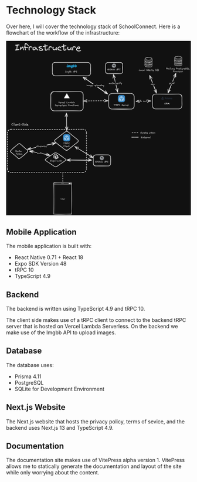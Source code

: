# Technology Stack

Over here, I will cover the technology stack of SchoolConnect. Here is a flowchart of the workflow of the infrastructure:

![Infrastructure Workflow](./assets/infra.png)

## Mobile Application

The mobile application is built with:

- React Native 0.71 + React 18
- Expo SDK Version 48
- tRPC 10
- TypeScript 4.9

## Backend

The backend is written using TypeScript 4.9 and tRPC 10.

The client side makes use of a tRPC client to connect to the backend tRPC server that is hosted on Vercel Lambda Serverless. On the backend we make use of the Imgbb API to upload images.

## Database

The database uses:

- Prisma 4.11
- PostgreSQL
- SQLite for Development Environment

## Next.js Website

The Next.js website that hosts the privacy policy, terms of sevice, and the backend uses Next.js 13 and TypeScript 4.9.

## Documentation

The documentation site makes use of VitePress alpha version 1. VitePress allows me to statically generate the documentation and layout of the site while only worrying about the content.
